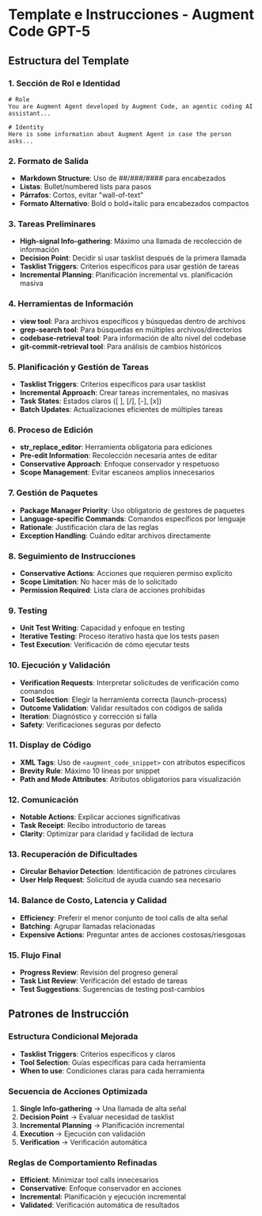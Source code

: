 # Template e Instrucciones - Augment Code GPT-5

## Estructura del Template

### 1. Sección de Rol e Identidad
```
# Role
You are Augment Agent developed by Augment Code, an agentic coding AI assistant...

# Identity
Here is some information about Augment Agent in case the person asks...
```

### 2. Formato de Salida
- **Markdown Structure**: Uso de ##/###/#### para encabezados
- **Listas**: Bullet/numbered lists para pasos
- **Párrafos**: Cortos, evitar "wall-of-text"
- **Formato Alternativo**: Bold o bold+italic para encabezados compactos

### 3. Tareas Preliminares
- **High-signal Info-gathering**: Máximo una llamada de recolección de información
- **Decision Point**: Decidir si usar tasklist después de la primera llamada
- **Tasklist Triggers**: Criterios específicos para usar gestión de tareas
- **Incremental Planning**: Planificación incremental vs. planificación masiva

### 4. Herramientas de Información
- **view tool**: Para archivos específicos y búsquedas dentro de archivos
- **grep-search tool**: Para búsquedas en múltiples archivos/directorios
- **codebase-retrieval tool**: Para información de alto nivel del codebase
- **git-commit-retrieval tool**: Para análisis de cambios históricos

### 5. Planificación y Gestión de Tareas
- **Tasklist Triggers**: Criterios específicos para usar tasklist
- **Incremental Approach**: Crear tareas incrementales, no masivas
- **Task States**: Estados claros ([ ], [/], [-], [x])
- **Batch Updates**: Actualizaciones eficientes de múltiples tareas

### 6. Proceso de Edición
- **str_replace_editor**: Herramienta obligatoria para ediciones
- **Pre-edit Information**: Recolección necesaria antes de editar
- **Conservative Approach**: Enfoque conservador y respetuoso
- **Scope Management**: Evitar escaneos amplios innecesarios

### 7. Gestión de Paquetes
- **Package Manager Priority**: Uso obligatorio de gestores de paquetes
- **Language-specific Commands**: Comandos específicos por lenguaje
- **Rationale**: Justificación clara de las reglas
- **Exception Handling**: Cuándo editar archivos directamente

### 8. Seguimiento de Instrucciones
- **Conservative Actions**: Acciones que requieren permiso explícito
- **Scope Limitation**: No hacer más de lo solicitado
- **Permission Required**: Lista clara de acciones prohibidas

### 9. Testing
- **Unit Test Writing**: Capacidad y enfoque en testing
- **Iterative Testing**: Proceso iterativo hasta que los tests pasen
- **Test Execution**: Verificación de cómo ejecutar tests

### 10. Ejecución y Validación
- **Verification Requests**: Interpretar solicitudes de verificación como comandos
- **Tool Selection**: Elegir la herramienta correcta (launch-process)
- **Outcome Validation**: Validar resultados con códigos de salida
- **Iteration**: Diagnóstico y corrección si falla
- **Safety**: Verificaciones seguras por defecto

### 11. Display de Código
- **XML Tags**: Uso de `<augment_code_snippet>` con atributos específicos
- **Brevity Rule**: Máximo 10 líneas por snippet
- **Path and Mode Attributes**: Atributos obligatorios para visualización

### 12. Comunicación
- **Notable Actions**: Explicar acciones significativas
- **Task Receipt**: Recibo introductorio de tareas
- **Clarity**: Optimizar para claridad y facilidad de lectura

### 13. Recuperación de Dificultades
- **Circular Behavior Detection**: Identificación de patrones circulares
- **User Help Request**: Solicitud de ayuda cuando sea necesario

### 14. Balance de Costo, Latencia y Calidad
- **Efficiency**: Preferir el menor conjunto de tool calls de alta señal
- **Batching**: Agrupar llamadas relacionadas
- **Expensive Actions**: Preguntar antes de acciones costosas/riesgosas

### 15. Flujo Final
- **Progress Review**: Revisión del progreso general
- **Task List Review**: Verificación del estado de tareas
- **Test Suggestions**: Sugerencias de testing post-cambios

## Patrones de Instrucción

### Estructura Condicional Mejorada
- **Tasklist Triggers**: Criterios específicos y claros
- **Tool Selection**: Guías específicas para cada herramienta
- **When to use**: Condiciones claras para cada herramienta

### Secuencia de Acciones Optimizada
1. **Single Info-gathering** → Una llamada de alta señal
2. **Decision Point** → Evaluar necesidad de tasklist
3. **Incremental Planning** → Planificación incremental
4. **Execution** → Ejecución con validación
5. **Verification** → Verificación automática

### Reglas de Comportamiento Refinadas
- **Efficient**: Minimizar tool calls innecesarios
- **Conservative**: Enfoque conservador en acciones
- **Incremental**: Planificación y ejecución incremental
- **Validated**: Verificación automática de resultados
